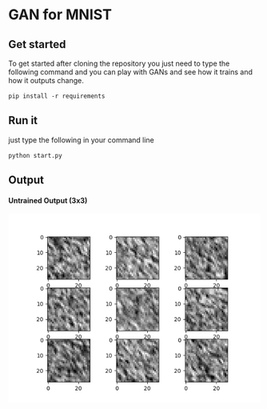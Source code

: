 # GAN for MNIST

## Get started

To get started after cloning the repository you just need to type the following command and
you can play with GANs and see how it trains and how it outputs change.

````
pip install -r requirements
````

## Run it

just type the following in your command line

````
python start.py
````

## Output

#### Untrained Output (3x3)

![Untrained Output](images/untrained.png)